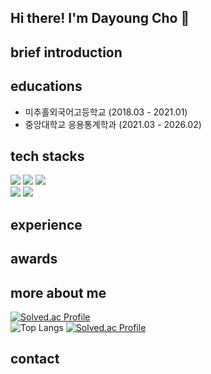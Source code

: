 ## Hi there! I'm Dayoung Cho 👋

<!--
**dayoungcho/dayoungcho** is a ✨ _special_ ✨ repository because its `README.md` (this file) appears on your GitHub profile.

Here are some ideas to get you started:

- 🔭 I’m currently working on ...
- 🌱 I’m currently learning ...
- 👯 I’m looking to collaborate on ...
- 🤔 I’m looking for help with ...
- 💬 Ask me about ...
- 📫 How to reach me: ...
- 😄 Pronouns: ...
- ⚡ Fun fact: ...
-->
## brief introduction
## educations
- 미추홀외국어고등학교 (2018.03 - 2021.01)
- 중앙대학교 응용통계학과 (2021.03 - 2026.02)
## tech stacks
  <img src="https://img.shields.io/badge/Python-3766AB?style=flat-square&logo=Python&logoColor=white"/></a>
  <img src="https://img.shields.io/badge/R-232F3E?style=flat-square&logo=R&logoColor=white"/></a>
  <img src="https://img.shields.io/badge/Mysql-E6B91E?style=flat-square&logo=MySql&logoColor=white"/></a>
  <br>
  <img src="https://img.shields.io/badge/SPSS-2496ED?style=flat-square&"/></a>
  <img src="https://img.shields.io/badge/SAS-D24939?style=flat-square&"/></a>

## experience

## awards
## more about me
[![Solved.ac Profile](http://mazassumnida.wtf/api/v2/generate_badge?boj=gomi2929)](https://solved.ac/gomi2929/)  
![Top Langs](https://github-readme-stats.vercel.app/api/top-langs/?username=dayoungcho&layout=compact)
[![Solved.ac Profile](http://mazassumnida.wtf/api/v2/generate_badge?boj=gomi2929)](https://solved.ac/gomi2929/)

## contact
